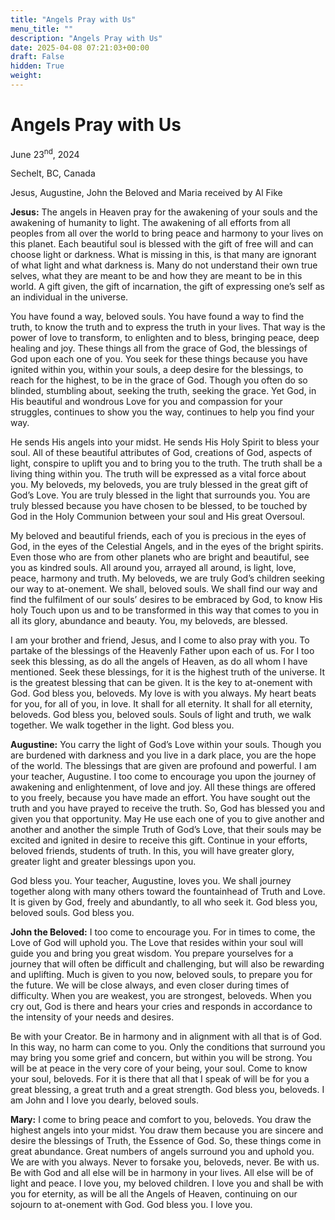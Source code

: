 ```yaml
---
title: "Angels Pray with Us"
menu_title: ""
description: "Angels Pray with Us"
date: 2025-04-08 07:21:03+00:00
draft: False
hidden: True
weight:
---
```

# Angels Pray with Us

June 23<sup>nd</sup>, 2024

Sechelt, BC, Canada

Jesus, Augustine, John the Beloved and Maria received by Al Fike

**Jesus:** The angels in Heaven pray for the awakening of your souls and the awakening of humanity to light. The awakening of all efforts from all peoples from all over the world to bring peace and harmony to your lives on this planet. Each beautiful soul is blessed with the gift of free will and can choose light or darkness. What is missing in this, is that many are ignorant of what light and what darkness is. Many do not understand their own true selves, what they are meant to be and how they are meant to be in this world. A gift given, the gift of incarnation, the gift of expressing one’s self as an individual in the universe.

You have found a way, beloved souls. You have found a way to find the truth, to know the truth and to express the truth in your lives. That way is the power of love to transform, to enlighten and to bless, bringing peace, deep healing and joy. These things all from the grace of God, the blessings of God upon each one of you. You seek for these things because you have ignited within you, within your souls, a deep desire for the blessings, to reach for the highest, to be in the grace of God. Though you often do so blinded, stumbling about, seeking the truth, seeking the grace. Yet God, in His beautiful and wondrous Love for you and compassion for your struggles, continues to show you the way, continues to help you find your way.

He sends His angels into your midst. He sends His Holy Spirit to bless your soul. All of these beautiful attributes of God, creations of God, aspects of light, conspire to uplift you and to bring you to the truth. The truth shall be a living thing within you. The truth will be expressed as a vital force about you. My beloveds, my beloveds, you are truly blessed in the great gift of God’s Love. You are truly blessed in the light that surrounds you. You are truly blessed because you have chosen to be blessed, to be touched by God in the Holy Communion between your soul and His great Oversoul.

My beloved and beautiful friends, each of you is precious in the eyes of God, in the eyes of the Celestial Angels, and in the eyes of the bright spirits. Even those who are from other planets who are bright and beautiful, see you as kindred souls. All around you, arrayed all around, is light, love, peace, harmony and truth. My beloveds, we are truly God’s children seeking our way to at-onement. We shall, beloved souls. We shall find our way and find the fulfilment of our souls’ desires to be embraced by God, to know His holy Touch upon us and to be transformed in this way that comes to you in all its glory, abundance and beauty. You, my beloveds,  are blessed.

I am your brother and friend, Jesus, and I come to also pray with you. To partake of the blessings of the Heavenly Father upon each of us. For I too seek this blessing, as do all the angels of Heaven, as do all whom I have mentioned. Seek these blessings, for it is the highest truth of the universe. It is the greatest blessing that can be given. It is the key to at-onement with God. God bless you, beloveds. My love is with you always. My heart beats for you, for all of you, in love. It shall for all eternity. It shall for all eternity, beloveds. God bless you, beloved souls. Souls of light and truth, we walk together. We walk together in the light. God bless you.

**Augustine:** You carry the light of God’s Love within your souls. Though you are burdened with darkness and you live in a dark place, you are the hope of the world. The blessings that are given are profound and powerful. I am your teacher, Augustine. I too come to encourage you upon the journey of awakening and enlightenment, of love and joy. All these things are offered to you freely, because you have made an effort. You have sought out the truth and you have prayed to receive the truth. So, God has blessed you and given you that opportunity. May He use each one of you to give another and another and another the simple Truth of God’s Love, that their souls may be excited and ignited in desire to receive this gift. Continue in your efforts, beloved friends, students of truth. In this, you will have greater glory, greater light and greater blessings upon you.

God bless you. Your teacher, Augustine, loves you. We shall journey together along with many others toward the fountainhead of Truth and Love. It is given by God, freely and abundantly, to all who seek it. God bless you, beloved souls. God bless you.

**John the Beloved:** I too come to encourage you. For in times to come, the Love of God will uphold you. The Love that resides within your soul will guide you and bring you great wisdom. You prepare yourselves for a journey that will often be difficult and challenging, but will also be rewarding and uplifting. Much is given to you now, beloved souls, to prepare you for the future. We will be close always, and even closer during times of difficulty. When you are weakest, you are strongest, beloveds. When you cry out, God is there and hears your cries and responds in accordance to the intensity of your needs and desires.

Be with your Creator. Be in harmony and in alignment with all that is of God. In this way, no harm can come to you. Only the conditions that surround you may bring you some grief and concern, but within you will be strong. You will be at peace in the very core of your being, your soul. Come to know your soul, beloveds. For it is there that all that I speak of will be for you a great blessing, a great truth and a great strength. God bless you, beloveds. I am John and I love you dearly, beloved souls.

**Mary:** I come to bring peace and comfort to you, beloveds. You draw the highest angels into your midst. You draw them because you are sincere and desire the blessings of Truth, the Essence of God. So, these things come in great abundance. Great numbers of angels surround you and uphold you. We are with you always. Never to forsake you, beloveds, never. Be with us. Be with God and all else will be in harmony in your lives. All else will be of light and peace. I love you, my beloved children. I love you and shall be with you for eternity, as will be all the Angels of Heaven, continuing on our sojourn to at-onement with God. God bless you. I love you.
